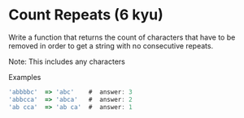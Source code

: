 # Count Repeats (6 kyu)

Write a function that returns the count of characters that have to be removed in order to get a string with no consecutive repeats.

Note: This includes any characters

Examples
```javascript
'abbbbc'  => 'abc'    #  answer: 3
'abbcca'  => 'abca'   #  answer: 2
'ab cca'  => 'ab ca'  #  answer: 1
```